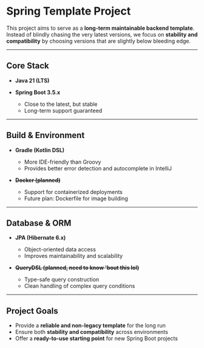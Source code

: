 # Spring Template Project

This project aims to serve as a **long-term maintainable backend template**.
Instead of blindly chasing the very latest versions, we focus on **stability and compatibility** by choosing versions that are slightly below bleeding edge.

---

## Core Stack

* **Java 21 (LTS)**
* **Spring Boot 3.5.x**

    * Close to the latest, but stable
    * Long-term support guaranteed

---

## Build & Environment

* **Gradle (Kotlin DSL)**

    * More IDE-friendly than Groovy
    * Provides better error detection and autocomplete in IntelliJ

* ~~**Docker (planned)**~~

    * Support for containerized deployments
    * Future plan: Dockerfile for image building

---

## Database & ORM

* **JPA (Hibernate 6.x)**

    * Object-oriented data access
    * Improves maintainability and scalability

* ~~**QueryDSL (planned, need to know 'bout this lol)**~~

    * Type-safe query construction
    * Clean handling of complex query conditions

---

## Project Goals

* Provide a **reliable and non-legacy template** for the long run
* Ensure both **stability and compatibility** across environments
* Offer a **ready-to-use starting point** for new Spring Boot projects

